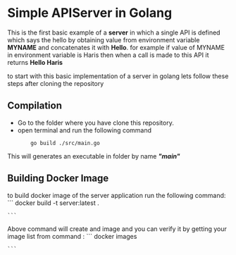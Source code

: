 # Simple APIServer in Golang

This is the first basic example of a **server** in which a single API is defined which says the hello by obtaining value from environment variable **MYNAME** and concatenates it with **Hello**. for example if value of MYNAME in environment variable is Haris then when a call is made to this API it returns **Hello Haris**

to start with this basic implementation of a server in golang lets follow these steps after cloning the repository
## Compilation 
- Go to the folder where you have clone this repository.
- open terminal and run the following command 
    ```	
        go build ./src/main.go

    ```
This will generates an executable in folder by name ***"main"***

##  Building Docker Image
to build docker image of the server application run the following command:
    ```
        docker build -t server:latest .
    
    ```
Above command will create and image and you can verify it by getting your image list from command :
    ```
        docker images
    
    ```	
